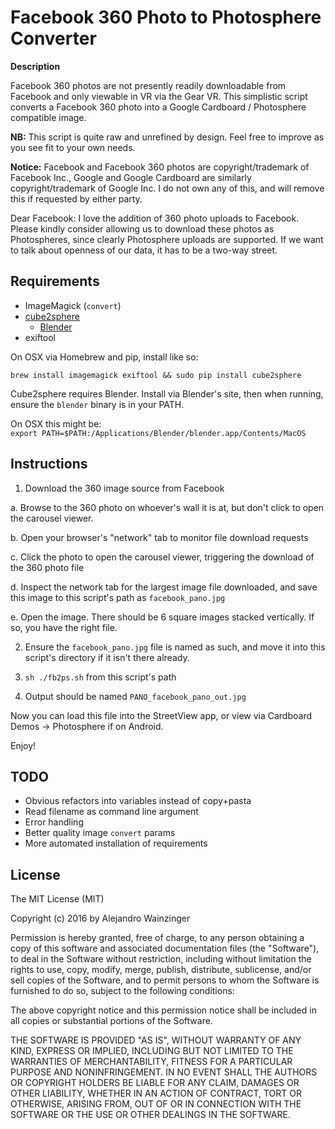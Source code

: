 Facebook 360 Photo to Photosphere Converter
===========================================

**Description**

Facebook 360 photos are not presently readily downloadable from Facebook and only viewable in VR via the Gear VR.
This simplistic script converts a Facebook 360 photo into a Google Cardboard / Photosphere compatible image.

**NB:** This script is quite raw and unrefined by design. Feel free to improve as you see fit to your own needs.

**Notice:** Facebook and Facebook 360 photos are copyright/trademark of Facebook Inc., Google and Google Cardboard are similarly copyright/trademark of Google Inc. I do not own any of this, and will remove this if requested by either party.

Dear Facebook: I love the addition of 360 photo uploads to Facebook. Please kindly consider allowing us to download these photos as Photospheres, since clearly Photosphere uploads are supported. If we want to talk about openness of our data, it has to be a two-way street.

## Requirements

* ImageMagick (`convert`)
* [cube2sphere](https://github.com/Xyene/cube2sphere)
  * [Blender](https://www.blender.org/download/)
* exiftool

On OSX via Homebrew and pip, install like so:

`brew install imagemagick exiftool && sudo pip install cube2sphere`

Cube2sphere requires Blender. Install via Blender's site, then when running, ensure the `blender` binary is in your PATH.

On OSX this might be:  
`export PATH=$PATH:/Applications/Blender/blender.app/Contents/MacOS`

## Instructions

1. Download the 360 image source from Facebook

  a. Browse to the 360 photo on whoever's wall it is at, but don't click to open the carousel viewer.

  b. Open your browser's "network" tab to monitor file download requests

  c. Click the photo to open the carousel viewer, triggering the download of the 360 photo file

  d. Inspect the network tab for the largest image file downloaded, and save this image to this script's path as `facebook_pano.jpg`

  e. Open the image. There should be 6 square images stacked vertically. If so, you have the right file.

2. Ensure the `facebook_pano.jpg` file is named as such, and move it into this script's directory if it isn't there already.

3. `sh ./fb2ps.sh` from this script's path

4. Output should be named `PANO_facebook_pano_out.jpg`

Now you can load this file into the StreetView app, or view via Cardboard Demos → Photosphere if on Android.

Enjoy!

## TODO

* Obvious refactors into variables instead of copy+pasta
* Read filename as command line argument
* Error handling
* Better quality image `convert` params
* More automated installation of requirements

## License

The MIT License (MIT)

Copyright (c) 2016 by Alejandro Wainzinger

Permission is hereby granted, free of charge, to any person obtaining a copy
of this software and associated documentation files (the "Software"), to deal
in the Software without restriction, including without limitation the rights
to use, copy, modify, merge, publish, distribute, sublicense, and/or sell
copies of the Software, and to permit persons to whom the Software is
furnished to do so, subject to the following conditions:

The above copyright notice and this permission notice shall be included in
all copies or substantial portions of the Software.

THE SOFTWARE IS PROVIDED "AS IS", WITHOUT WARRANTY OF ANY KIND, EXPRESS OR
IMPLIED, INCLUDING BUT NOT LIMITED TO THE WARRANTIES OF MERCHANTABILITY,
FITNESS FOR A PARTICULAR PURPOSE AND NONINFRINGEMENT. IN NO EVENT SHALL THE
AUTHORS OR COPYRIGHT HOLDERS BE LIABLE FOR ANY CLAIM, DAMAGES OR OTHER
LIABILITY, WHETHER IN AN ACTION OF CONTRACT, TORT OR OTHERWISE, ARISING FROM,
OUT OF OR IN CONNECTION WITH THE SOFTWARE OR THE USE OR OTHER DEALINGS IN
THE SOFTWARE.
